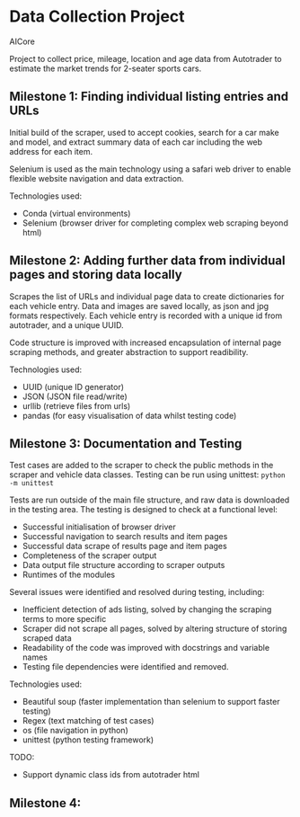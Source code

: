 # Data Collection Project
AICore

Project to collect price, mileage, location and age data from Autotrader to estimate the market trends for 2-seater sports cars.

## Milestone 1: Finding individual listing entries and URLs
Initial build of the scraper, used to accept cookies, search for a car make and model, and extract summary data of each car including the web address for each item.

Selenium is used as the main technology using a safari web driver to enable flexible website navigation and data extraction.

Technologies used:
- Conda (virtual environments)
- Selenium (browser driver for completing complex web scraping beyond html)

## Milestone 2: Adding further data from individual pages and storing data locally
Scrapes the list of URLs and individual page data to create dictionaries for each vehicle entry. Data and images are saved locally, as json and jpg formats respectively. Each vehicle entry is recorded with a unique id from autotrader, and a unique UUID.

Code structure is improved with increased encapsulation of internal page scraping methods, and greater abstraction to support readibility.

Technologies used:
- UUID (unique ID generator)
- JSON (JSON file read/write)
- urllib (retrieve files from urls)
- pandas (for easy visualisation of data whilst testing code)

## Milestone 3: Documentation and Testing
Test cases are added to the scraper to check the public methods in the scraper and vehicle data classes. Testing can be run using unittest:
`python -m unittest`

Tests are run outside of the main file structure, and raw data is downloaded in the testing area. The testing is designed to check at a functional level:
- Successful initialisation of browser driver
- Successful navigation to search results and item pages
- Successful data scrape of results page and item pages
- Completeness of the scraper output
- Data output file structure according to scraper outputs
- Runtimes of the modules

Several issues were identified and resolved during testing, including:
- Inefficient detection of ads listing, solved by changing the scraping terms to more specific
- Scraper did not scrape all pages, solved by altering structure of storing scraped data
- Readability of the code was improved with docstrings and variable names
- Testing file dependencies were identified and removed.

Technologies used:
- Beautiful soup (faster implementation than selenium to support faster testing)
- Regex (text matching of test cases)
- os (file navigation in python)
- unittest (python testing framework)

TODO:
- Support dynamic class ids from autotrader html

## Milestone 4: